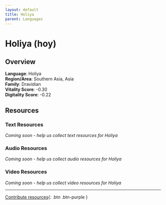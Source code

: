 ```yaml
---
layout: default
title: Holiya
parent: Languages
---
```


# Holiya (hoy)

## Overview

**Language**: Holiya  
**Region/Area**: Southern Asia, Asia  
**Family**: Dravidian  
**Vitality Score**: -0.30  
**Digitality Score**: -0.22  

## Resources

### Text Resources
*Coming soon - help us collect text resources for Holiya*

### Audio Resources
*Coming soon - help us collect audio resources for Holiya*

### Video Resources
*Coming soon - help us collect video resources for Holiya*

---

[Contribute resources](https://fairtrain.github.io/){: .btn .btn-purple }
